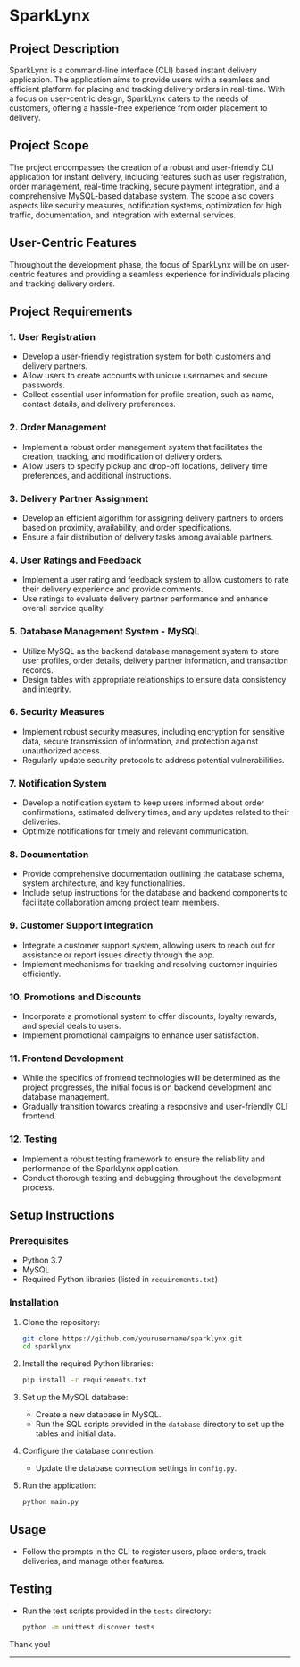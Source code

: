 # SparkLynx

## Project Description
SparkLynx is a command-line interface (CLI) based instant delivery application. The application aims to provide users with a seamless and efficient platform for placing and tracking delivery orders in real-time. With a focus on user-centric design, SparkLynx caters to the needs of customers, offering a hassle-free experience from order placement to delivery.

## Project Scope
The project encompasses the creation of a robust and user-friendly CLI application for instant delivery, including features such as user registration, order management, real-time tracking, secure payment integration, and a comprehensive MySQL-based database system. The scope also covers aspects like security measures, notification systems, optimization for high traffic, documentation, and integration with external services.

## User-Centric Features
Throughout the development phase, the focus of SparkLynx will be on user-centric features and providing a seamless experience for individuals placing and tracking delivery orders.

## Project Requirements

### 1. User Registration
- Develop a user-friendly registration system for both customers and delivery partners.
- Allow users to create accounts with unique usernames and secure passwords.
- Collect essential user information for profile creation, such as name, contact details, and delivery preferences.

### 2. Order Management
- Implement a robust order management system that facilitates the creation, tracking, and modification of delivery orders.
- Allow users to specify pickup and drop-off locations, delivery time preferences, and additional instructions.

### 3. Delivery Partner Assignment
- Develop an efficient algorithm for assigning delivery partners to orders based on proximity, availability, and order specifications.
- Ensure a fair distribution of delivery tasks among available partners.

### 4. User Ratings and Feedback
- Implement a user rating and feedback system to allow customers to rate their delivery experience and provide comments.
- Use ratings to evaluate delivery partner performance and enhance overall service quality.

### 5. Database Management System - MySQL
- Utilize MySQL as the backend database management system to store user profiles, order details, delivery partner information, and transaction records.
- Design tables with appropriate relationships to ensure data consistency and integrity.

### 6. Security Measures
- Implement robust security measures, including encryption for sensitive data, secure transmission of information, and protection against unauthorized access.
- Regularly update security protocols to address potential vulnerabilities.

### 7. Notification System
- Develop a notification system to keep users informed about order confirmations, estimated delivery times, and any updates related to their deliveries.
- Optimize notifications for timely and relevant communication.

### 8. Documentation
- Provide comprehensive documentation outlining the database schema, system architecture, and key functionalities.
- Include setup instructions for the database and backend components to facilitate collaboration among project team members.

### 9. Customer Support Integration
- Integrate a customer support system, allowing users to reach out for assistance or report issues directly through the app.
- Implement mechanisms for tracking and resolving customer inquiries efficiently.

### 10. Promotions and Discounts
- Incorporate a promotional system to offer discounts, loyalty rewards, and special deals to users.
- Implement promotional campaigns to enhance user satisfaction.

### 11. Frontend Development
- While the specifics of frontend technologies will be determined as the project progresses, the initial focus is on backend development and database management.
- Gradually transition towards creating a responsive and user-friendly CLI frontend.

### 12. Testing
- Implement a robust testing framework to ensure the reliability and performance of the SparkLynx application.
- Conduct thorough testing and debugging throughout the development process.

## Setup Instructions

### Prerequisites
- Python 3.7
- MySQL
- Required Python libraries (listed in `requirements.txt`)

### Installation

1. Clone the repository:
   ```sh
   git clone https://github.com/yourusername/sparklynx.git
   cd sparklynx
   ```

2. Install the required Python libraries:
   ```sh
   pip install -r requirements.txt
   ```

3. Set up the MySQL database:
   - Create a new database in MySQL.
   - Run the SQL scripts provided in the `database` directory to set up the tables and initial data.

4. Configure the database connection:
   - Update the database connection settings in `config.py`.

5. Run the application:
   ```sh
   python main.py
   ```

## Usage
- Follow the prompts in the CLI to register users, place orders, track deliveries, and manage other features.

## Testing
- Run the test scripts provided in the `tests` directory:
  ```sh
  python -m unittest discover tests
  ```

Thank you!

---
